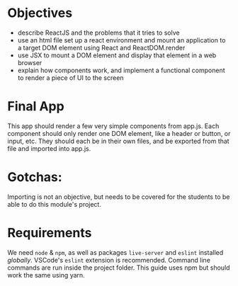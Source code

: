 # Objectives
  * describe ReactJS and the problems that it tries to solve
  * use an html file set up a react environment and mount an application to a target DOM element using React and ReactDOM.render
  * use JSX to mount a DOM element and display that element in a web browser
  * explain how components work, and implement a functional component to render a piece of UI to the screen

# Final App
This app should render a few very simple components from app.js. Each component should only render one DOM element, like a header or button, or input, etc. They should each be in their own files, and be exported from that file and imported into app.js.

# Gotchas:
Importing is not an objective, but needs to be covered for the students to be able to do this module's project.

# Requirements
We need `node` & `npm`, as well as packages `live-server` and `eslint` installed _globally_. VSCode's `eslint` extension is recommended. Command line commands are run inside the project folder. This guide uses npm but should work the same using yarn.

